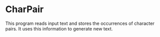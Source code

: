 # CharPair
This program reads input text and stores the occurrences of character pairs.  It uses this information to generate new text.

